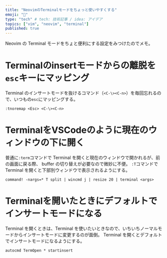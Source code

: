 ```yaml
---
title: "NeovimのTerminalモードをちょっと使いやすくする"
emoji: "🏴"
type: "tech" # tech: 技術記事 / idea: アイデア
topics: ["vim", "neovim", "terminal"]
published: true
---
```


Neovim の Terminal モードをちょと便利にする設定をみつけたのでメモ。

# Terminalのinsertモードからの離脱を`esc`キーにマッピング

Terminal のインサートモードを抜けるコマンド（`<C-\><C-n>`）を毎回忘れるので、いつもの`esc`にマッピングする。

```vim:.config/nvim/init.vim
:tnoremap <Esc> <C-\><C-n>
```

# TerminalをVSCodeのように現在のウィンドウの下に開く

普通に`:term`コマンドで Terminal を開くと現在のウィンドウで開かれるが、前の画面に戻る際、 buffer の切り替えが必要なので微妙に不便。
`:T`コマンドで Terminal を開くと下部別ウィンドウで表示されるようにする。

```vim:config/nvim/init.vim
command! -nargs=* T split | wincmd j | resize 20 | terminal <args>
```

# Terminalを開いたときにデフォルトでインサートモードになる

Terminal を開くときは、Terminal を使いたいときなので、いちいちノーマルモードからインサートモードに変更するのが面倒。
Terminal を開くとデフォルトでインサートモードになるようにする。

```vim:config/nvim/init.vim
autocmd TermOpen * startinsert
```
